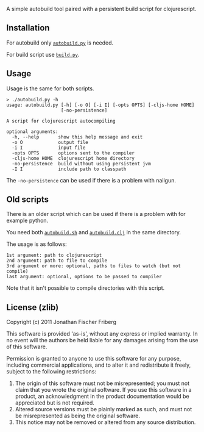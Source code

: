 
A simple autobuild tool paired with a persistent build script for clojurescript.

## Installation

For autobuild only [`autobuild.py`](https://raw.github.com/odyssomay/cljs-buildtools/master/autobuild.py) is needed.

For build script use [`build.py`](https://raw.github.com/odyssomay/cljs-buildtools/master/build.py).

## Usage

Usage is the same for both scripts.

```
> ./autobuild.py -h
usage: autobuild.py [-h] [-o O] [-i I] [-opts OPTS] [-cljs-home HOME]
                    [-no-persistence]

A script for clojurescript autocompiling

optional arguments:
  -h, --help       show this help message and exit
  -o O             output file
  -i I             input file
  -opts OPTS       options sent to the compiler
  -cljs-home HOME  clojurescript home directory
  -no-persistence  build without using persistent jvm
  -I I             include path to classpath
```

The `-no-persistence` can be used if there is a problem with nailgun.

## Old scripts

There is an older script which can be used if there is a problem with for example python.

You need both [`autobuild.sh`](https://github.com/odyssomay/cljs-buildtools/blob/master/old/autobuild.sh) and
[`autobuild.clj`](https://github.com/odyssomay/cljs-buildtools/blob/master/old/autobuild.clj) in the same directory.

The usage is as follows:

```
1st argument: path to clojurescript
2nd argument: path to file to compile
3rd argument or more: optional, paths to files to watch (but not compile)
last argument: optional, options to be passed to compiler 
```

Note that it isn't possible to compile directories with this script.

## License (zlib) 

Copyright (c) 2011 Jonathan Fischer Friberg

This software is provided 'as-is', without any express or implied
warranty. In no event will the authors be held liable for any damages
arising from the use of this software.

Permission is granted to anyone to use this software for any purpose,
including commercial applications, and to alter it and redistribute it
freely, subject to the following restrictions:

1. The origin of this software must not be misrepresented; you must not claim that you wrote the original software. If you use this software in a product, an acknowledgment in the product documentation would be appreciated but is not required.
2. Altered source versions must be plainly marked as such, and must not be misrepresented as being the original software.
3. This notice may not be removed or altered from any source distribution.

